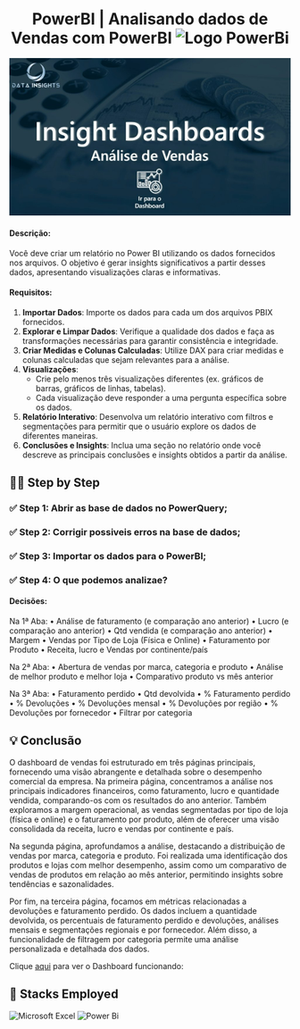 <div align="center">
  <h1> PowerBI | Analisando dados de Vendas com PowerBI
  <img src="https://upload.wikimedia.org/wikipedia/commons/c/cf/New_Power_BI_Logo.svg" alt="Logo PowerBi" width="40"></h1>
</div>

<img src="\Tela.jpg">

#### Descrição:
Você deve criar um relatório no Power BI utilizando os dados fornecidos nos arquivos. O objetivo é gerar insights significativos a partir desses dados, apresentando visualizações claras e informativas.

#### Requisitos:
1. **Importar Dados**: Importe os dados para cada um dos arquivos PBIX fornecidos.
2. **Explorar e Limpar Dados**: Verifique a qualidade dos dados e faça as transformações necessárias para garantir consistência e integridade.
3. **Criar Medidas e Colunas Calculadas**: Utilize DAX para criar medidas e colunas calculadas que sejam relevantes para a análise.
4. **Visualizações**:
    - Crie pelo menos três visualizações diferentes (ex. gráficos de barras, gráficos de linhas, tabelas).
    - Cada visualização deve responder a uma pergunta específica sobre os dados.
5. **Relatório Interativo**: Desenvolva um relatório interativo com filtros e segmentações para permitir que o usuário explore os dados de diferentes maneiras.
6. **Conclusões e Insights**: Inclua uma seção no relatório onde você descreve as principais conclusões e insights obtidos a partir da análise.

## :technologist: Step by Step

### :white_check_mark:  Step 1: Abrir as base de dados no PowerQuery;
### :white_check_mark:  Step 2: Corrigir possiveis erros na base de dados;
### :white_check_mark:  Step 3: Importar os dados para o PowerBI;
### :white_check_mark:  Step 4: O que podemos analizae?

#### Decisões:

Na 1ª Aba:
• Análise de faturamento (e comparação ano anterior)
• Lucro (e comparação ano anterior)
• Qtd vendida (e comparação ano anterior)
• Margem
• Vendas por Tipo de Loja (Física e Online)
• Faturamento por Produto
• Receita, lucro e Vendas por continente/país

Na 2ª Aba:
• Abertura de vendas por marca, categoria e produto
• Análise de melhor produto e melhor loja
• Comparativo produto vs mês anterior

Na 3ª Aba:
• Faturamento perdido
• Qtd devolvida
• % Faturamento perdido
• % Devoluções
• % Devoluções mensal
• % Devoluções por região
• % Devoluções por fornecedor
• Filtrar por categoria

## :bulb: Conclusão

O dashboard de vendas foi estruturado em três páginas principais, fornecendo uma visão abrangente e detalhada sobre o desempenho comercial da empresa. Na primeira página, concentramos a análise nos principais indicadores financeiros, como faturamento, lucro e quantidade vendida, comparando-os com os resultados do ano anterior. Também exploramos a margem operacional, as vendas segmentadas por tipo de loja (física e online) e o faturamento por produto, além de oferecer uma visão consolidada da receita, lucro e vendas por continente e país.

Na segunda página, aprofundamos a análise, destacando a distribuição de vendas por marca, categoria e produto. Foi realizada uma identificação dos produtos e lojas com melhor desempenho, assim como um comparativo de vendas de produtos em relação ao mês anterior, permitindo insights sobre tendências e sazonalidades.

Por fim, na terceira página, focamos em métricas relacionadas a devoluções e faturamento perdido. Os dados incluem a quantidade devolvida, os percentuais de faturamento perdido e devoluções, análises mensais e segmentações regionais e por fornecedor. Além disso, a funcionalidade de filtragem por categoria permite uma análise personalizada e detalhada dos dados.

Clique [aqui](https://app.powerbi.com/view?r=eyJrIjoiYmU1NWY4YmItMDI5OC00NGFkLWI2ZTktMDg4OGYxNDI1ZTYwIiwidCI6IjMzYTc4NzVmLTMzNmMtNDgzMi04ZDAzLWQ5ODBiOWJlYjdiYiJ9) para ver o Dashboard funcionando: 


</div>

## :battery: Stacks Employed
![Microsoft Excel](https://img.shields.io/badge/Microsoft_Excel-217346?style=for-the-badge&logo=microsoft-excel&logoColor=white)
![Power Bi](https://img.shields.io/badge/power_bi-F2C811?style=for-the-badge&logo=powerbi&logoColor=black)
